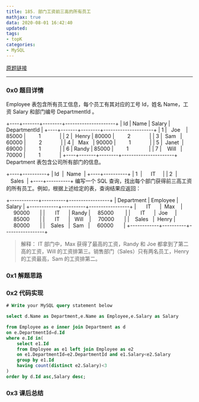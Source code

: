 ```yaml
---
title: 185. 部门工资前三高的所有员工
mathjax: true
data: 2020-08-01 16:42:40
updated:
tags:
- topK
categories:
- MySQL
---
```


[原题链接](https://leetcode-cn.com/problems/department-top-three-salaries/)

---

### 0x0 题目详情

Employee 表包含所有员工信息，每个员工有其对应的工号 Id，姓名 Name，工资 Salary 和部门编号 DepartmentId 。

+----+-------+--------+---------------------+
| Id | Name  | Salary | DepartmentId |
+----+-------+--------+---------------------+
| 1  |&nbsp; &nbsp;Joe&nbsp; &nbsp; | 85000  |&nbsp;&nbsp;&nbsp;&nbsp;&nbsp;&nbsp;&nbsp;&nbsp;&nbsp;1&nbsp;&nbsp;&nbsp;&nbsp;&nbsp;&nbsp;&nbsp;&nbsp;&nbsp;&nbsp;&nbsp;&nbsp;            |
| 2  |&nbsp;&nbsp;Henry&nbsp;| 80000  |&nbsp;&nbsp;&nbsp;&nbsp;&nbsp;&nbsp;&nbsp;&nbsp;&nbsp;2&nbsp;&nbsp;&nbsp;&nbsp;&nbsp;&nbsp;&nbsp;&nbsp;&nbsp;&nbsp;&nbsp;&nbsp;&nbsp;|
| 3  |&nbsp;&nbsp;Sam&nbsp;&nbsp;&nbsp;| 60000  |&nbsp;&nbsp;&nbsp;&nbsp;&nbsp;&nbsp;&nbsp;&nbsp;&nbsp;2&nbsp;&nbsp;&nbsp;&nbsp;&nbsp;&nbsp;&nbsp;&nbsp;&nbsp;&nbsp;&nbsp;&nbsp;&nbsp;|
| 4  |&nbsp;&nbsp; Max&nbsp;&nbsp;&nbsp;| 90000&nbsp;|&nbsp;&nbsp;&nbsp;&nbsp;&nbsp;&nbsp;&nbsp;&nbsp;&nbsp;1&nbsp;&nbsp;&nbsp;&nbsp;&nbsp;&nbsp;&nbsp;&nbsp;&nbsp;&nbsp;&nbsp;&nbsp;&nbsp;|
| 5  |&nbsp;&nbsp;Janet&nbsp;&nbsp;| 69000  |&nbsp;&nbsp;&nbsp;&nbsp;&nbsp;&nbsp;&nbsp;&nbsp;&nbsp;1&nbsp;&nbsp;&nbsp;&nbsp;&nbsp;&nbsp;&nbsp;&nbsp;&nbsp;&nbsp;&nbsp;&nbsp;&nbsp;|
| 6  |&nbsp;Randy&nbsp;| 85000&nbsp;|&nbsp;&nbsp;&nbsp;&nbsp;&nbsp;&nbsp;&nbsp;&nbsp;&nbsp;1&nbsp;&nbsp;&nbsp;&nbsp;&nbsp;&nbsp;&nbsp;&nbsp;&nbsp;&nbsp;&nbsp;&nbsp;&nbsp;&nbsp;|
| 7  |&nbsp;&nbsp;&nbsp;&nbsp;Will&nbsp;&nbsp;&nbsp;| 70000  |&nbsp;&nbsp;&nbsp;&nbsp;&nbsp;&nbsp;&nbsp;&nbsp;&nbsp;1&nbsp;&nbsp;&nbsp;&nbsp;&nbsp;&nbsp;&nbsp;&nbsp;&nbsp;&nbsp;&nbsp;&nbsp;&nbsp;|
+----+-------+--------+----------------------+
Department 表包含公司所有部门的信息。

+----+----------+
|&nbsp;Id&nbsp;&nbsp;|&nbsp;&nbsp;Name&nbsp;&nbsp;|
+----+----------+
|&nbsp;1&nbsp;&nbsp;|&nbsp;&nbsp;&nbsp;&nbsp;&nbsp;&nbsp;IT&nbsp;&nbsp;&nbsp;&nbsp;&nbsp;|
|&nbsp;2&nbsp;&nbsp;|&nbsp;&nbsp;&nbsp;Sales&nbsp;&nbsp;|
+----+----------+
编写一个 SQL 查询，找出每个部门获得前三高工资的所有员工。例如，根据上述给定的表，查询结果应返回：

+------------+----------+-----------------+
| Department | Employee | Salary |
+------------+----------+-----------------+
|&nbsp;&nbsp;&nbsp;&nbsp;&nbsp;&nbsp;&nbsp;IT&nbsp;&nbsp;&nbsp;&nbsp;&nbsp;&nbsp;|&nbsp;&nbsp;Max&nbsp;&nbsp;&nbsp;&nbsp;|&nbsp;&nbsp;&nbsp;&nbsp;&nbsp;90000&nbsp;&nbsp;&nbsp;&nbsp;&nbsp;&nbsp;&nbsp;|
|&nbsp;&nbsp;&nbsp;&nbsp;&nbsp;&nbsp;&nbsp;IT&nbsp;&nbsp;&nbsp;&nbsp;&nbsp;&nbsp;|&nbsp;Randy&nbsp;|&nbsp;&nbsp;&nbsp;&nbsp;&nbsp;85000&nbsp;&nbsp;&nbsp;&nbsp;&nbsp;&nbsp;&nbsp;&nbsp;|
|&nbsp;&nbsp;&nbsp;&nbsp;&nbsp;&nbsp;&nbsp;IT&nbsp;&nbsp;&nbsp;&nbsp;&nbsp;&nbsp;|&nbsp;&nbsp;Joe&nbsp;&nbsp;&nbsp;&nbsp;&nbsp;|&nbsp;&nbsp;&nbsp;&nbsp;&nbsp;85000&nbsp;&nbsp;&nbsp;&nbsp;&nbsp;&nbsp;&nbsp;|
|&nbsp;&nbsp;&nbsp;&nbsp;&nbsp;&nbsp;&nbsp;IT&nbsp;&nbsp;&nbsp;&nbsp;&nbsp;&nbsp;|&nbsp;&nbsp;&nbsp;Will&nbsp;&nbsp;&nbsp;&nbsp;|&nbsp;&nbsp;&nbsp;&nbsp;&nbsp;70000&nbsp;&nbsp;&nbsp;&nbsp;&nbsp;&nbsp;&nbsp;|
|&nbsp;&nbsp;&nbsp;&nbsp;Sales&nbsp;&nbsp;&nbsp;|&nbsp;&nbsp;Henry    |&nbsp;&nbsp;&nbsp;&nbsp;&nbsp;80000&nbsp;&nbsp;&nbsp;&nbsp;&nbsp;&nbsp;&nbsp;|
|&nbsp;&nbsp;&nbsp;&nbsp;Sales&nbsp;&nbsp;&nbsp;|&nbsp;&nbsp;Sam&nbsp;&nbsp;&nbsp;|&nbsp;&nbsp;&nbsp;&nbsp;&nbsp;60000&nbsp;&nbsp;&nbsp;&nbsp;&nbsp;&nbsp;&nbsp;|
+------------+----------+-----------------+

>解释：
IT 部门中，Max 获得了最高的工资，Randy 和 Joe 都拿到了第二高的工资，Will 的工资排第三。销售部门（Sales）只有两名员工，Henry 的工资最高，Sam 的工资排第二。

### 0x1 解题思路





### 0x2 代码实现

``` sql
# Write your MySQL query statement below

select d.Name as Department,e.Name as Employee,e.Salary as Salary

from Employee as e inner join Department as d 
on e.DepartmentId=d.Id
where e.Id in(
    select e1.Id
    from Employee as e1 left join Employee as e2
    on e1.DepartmentId=e2.DepartmentId and e1.Salary<e2.Salary
    group by e1.Id
    having count(distinct e2.Salary)<3
)
order by d.Id asc,Salary desc;

```

### 0x3 课后总结